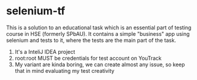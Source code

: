 # selenium-tf

This is a solution to an educational task which is an essential part of testing course in HSE (formerly SPbAU). It contains a simple "business" app using selenium and tests to it, where the tests are the main part of the task.

1. It's a InteliJ IDEA project
2. root:root MUST be credentials for test account on YouTrack
3. My variant are kinda boring, we can create almost any issue, so keep that in mind evaluating my test creativity
